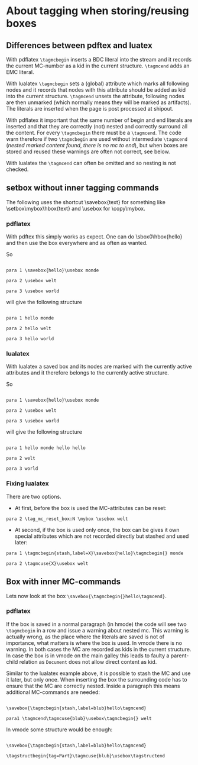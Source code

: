 # About tagging when storing/reusing boxes

## Differences between pdftex and luatex

With pdflatex `\tagmcbegin` inserts a BDC literal into the stream and it 
records the current MC-number as a kid in the current structure. `\tagmcend` 
adds an EMC literal. 

With lualatex `\tagmcbegin` sets a (global) attribute which marks all 
following nodes and it records that nodes with this attribute should be added 
as kid into the current structure. `\tagmcend` unsets the attribute, 
following nodes are then unmarked (which normally means they will be marked 
as artifacts). The literals are inserted when the page is post processed at 
shipout.

With pdflatex it important that the same number of begin and end literals are 
inserted and that they are correctly (not) nested and correctly surround all 
the content. For every `\tagmcbegin` there must be a `\tagmcend`. The code 
warn therefore if two `\tagmcbegin` are used without intermediate `\tagmcend` 
(*nested marked content found*, *there is no mc to end*), but when boxes are 
stored and reused these warnings are often not correct, see below. 

With lualatex the `\tagmcend` can often be omitted and so nesting is not 
checked. 

## setbox without inner tagging commands

The following uses the shortcut \savebox{text} for something like 
\setbox\mybox\hbox{text} and \usebox for \copy\mybox. 
 
### pdflatex

With pdftex this simply works as expect. One can do \sbox0\hbox{hello} and 
then use the box everywhere and as often as wanted. 

So

~~~~ 

para 1 \savebox{hello}\usebox monde  

para 2 \usebox welt 

para 3 \usebox world 

~~~~

will give the following structure 

~~~~~

para 1 hello monde 

para 2 hello welt

para 3 hello world

~~~~~  


### lualatex

With lualatex a saved box and its nodes are marked with the currently active 
attributes and it therefore belongs to the currently active structure.

So

~~~~ 

para 1 \savebox{hello}\usebox monde

para 2 \usebox welt

para 3 \usebox world

~~~~

will give the following structure 

~~~~~ 

para 1 hello monde hello hello 

para 2 welt

para 3 world

~~~~~  

### Fixing lualatex

There are two options. 

* At first, before the box is used the MC-attributes can be reset: 

~~~~ 
para 2 \tag_mc_reset_box:N \mybox \usebox welt 
~~~~

* At second, if the box is used only once,
the box can be gives it own special attributes which are not 
recorded directly but stashed and used later:

~~~~ 
para 1 \tagmcbegin{stash,label=X}\savebox{hello}\tagmcbegin{} monde 
  
para 2 \tagmcuse{X}\usebox welt 
~~~~
 
## Box with inner MC-commands

Lets now look at the box `\savebox{\tagmcbegin{}hello\tagmcend}`.

### pdflatex

If the box is saved in a normal paragraph (in hmode) the code will see two 
`\tagmcbegin` in a row and issue a warning about nested mc. This warning is 
actually wrong, as the place where the literals are saved is not of 
importance, what matters is where the box is used. In vmode there is no 
warning. In both cases the MC are recorded as kids in the current structure. 
In case the box is in vmode on the main galley this leads to faulty a
parent-child relation as `Document` does not allow direct content as kid.

Similar to the lualatex example above, it is possible to stash the MC and use 
it later, but only once. When inserting the box the surrounding code has to 
ensure that the MC are correctly nested. Inside a paragraph this means 
additional MC-commands are needed: 

~~~~ 

\savebox{\tagmcbegin{stash,label=blub}hello\tagmcend} 
 
para1 \tagmcend\tagmcuse{blub}\usebox\tagmcbegin{} welt

~~~~ 

In vmode some structure would be enough:

~~~~ 

\savebox{\tagmcbegin{stash,label=blub}hello\tagmcend} 
 
\tagstructbegin{tag=Part}\tagmcuse{blub}\usebox\tagstructend

~~~~

 
